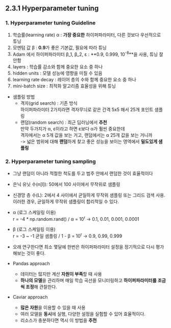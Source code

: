 ## 2.3.1 Hyperparameter tuning

### 1. Hyperparameter tuning Guideline  
1. 학습률(learning rate) α : **가장 중요한** 하이퍼파라미터, 다른 것보다 우선적으로 튜닝  
2. 모멘텀 값 β : **0.9**가 좋은 기본값, 필요에 따라 튜닝
3. Adam 에서 하이퍼파라미터 β_1, β_2, ε : **0.9, 0.999, 10<sup>-8</sup>**을 사용, 튜닝 잘 안함
4. layers : 학습률 감소와 함께 중요한 요소 중 하나
5. hidden units : 모델 성능에 영향을 미칠 수 있음
6. learning rate decay : 레이어 층의 수와 함께 중요한 요소 중 하나
7. mini-batch size : 최적화 알고리즘 효율성을 위해 튜닝

- 샘플링 방법
  - 격자(grid search) : 기존 방식  
    하이퍼파라미터 2가지라면 격자무늬로 같은 간격 5x5 해서 25개 포인트 샘플링  
  - 랜덤(random search) : 최근 딥러닝에서 **추천**  
    만약 두가지가 α, ε이라고 하면 ε보다 α가 훨씬 중요한데  
    격자에서는 α 5개 값을 보는 거고, 랜덤에서는 α 25개 값을 보는 거니까  
    -> 넓은 범위에 대해 **랜덤**하게 찾고 좋은 성능을 보이는 영역에서 **밀도있게 샘플링**

### 2. Hyperparameter tuning sampling
- 그냥 랜덤이 아니라 적절한 척도를 두고 범주 안에서 랜덤한 것이 효율적이다
- 은닉 유닛 수(n[l]): 50에서 100 사이에서 무작위로 샘플링
- 신경망 층 수(L): 2에서 4 사이에서 균일하게 무작위 샘플링 또는 그리드 검색 사용.  
  이러한 경우, 균일하게 무작위 샘플링이 합리적일 수 있다.
- α (로그 스케일링 이용)  
  r = -4 * np.random.rand() / α = 10<sup>r</sup> -> 0.1, 0.01, 0.001, 0.0001
- β (로그 스케일링 이용)  
  r = -3 ~ -1 균일 샘플링 / 1 - β = 10<sup>r</sup> -> 0.9, 0.99, 0.999

- 오래 연구한다면 최소 몇달에 한번은 하이퍼파라미터 설정을 정기적으로 다시 평가해보는 것이 좋다.
- Pandas approach
  - 데이터는 많지만 계산 **자원이 부족**할 때 사용
  - **하나의 모델**을 관리하며 매일 학습 곡선을 모니터링하고 **하이퍼파라미터를 조금씩 조정**해 관찰한다.
- Caviar approach
  - **많은 자원**을 이용할 수 있을 때 사용
  - 여러 모델을 **동시**에 실행, 다양한 설정을 실험할 수 있어 효율적이다.
  - 리소스가 충분하다면 역시 이 방법을 **추천**


